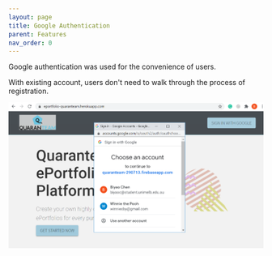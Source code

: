 ```yaml
---
layout: page
title: Google Authentication
parent: Features
nav_order: 0
---
```


Google authentication was used for the convenience of users.

With existing account, users don't need to walk through the process of registration.

![googleAuth](../img/googleAuth2.png)
